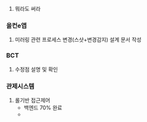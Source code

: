 1. 뭐라도 써라


### 올컨e앱
1. 미러링 관련 프로세스 변경(스샷+변경감지) 설계 문서 작성

### BCT
1. 수정점 설명 및 확인

### 관제시스템 
1. 롤기반 접근제어
	- 백엔드 70% 완료
	- 